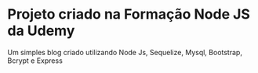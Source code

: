 # Projeto criado na Formação Node JS da Udemy

Um simples blog criado utilizando Node Js, Sequelize, Mysql, Bootstrap, Bcrypt e Express

